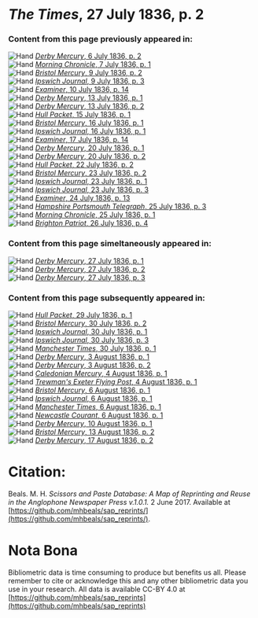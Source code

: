 # *The Times*, 27 July 1836, p. 2  
  
### Content from this page previously appeared in:  
![Hand](http://scissorsandpaste.net/wp-content/uploads/2017/06/smallhandpointer.png) [*Derby Mercury*, 6 July 1836, p. 2](https://mhbeals.github.io/sap_html/Derby-Mercury/Derby-Mercury-6-July-1836-p-2)  
![Hand](http://scissorsandpaste.net/wp-content/uploads/2017/06/smallhandpointer.png) [*Morning Chronicle*, 7 July 1836, p. 1](https://mhbeals.github.io/sap_html/Morning-Chronicle/Morning-Chronicle-7-July-1836-p-1)  
![Hand](http://scissorsandpaste.net/wp-content/uploads/2017/06/smallhandpointer.png) [*Bristol Mercury*, 9 July 1836, p. 2](https://mhbeals.github.io/sap_html/Bristol-Mercury/Bristol-Mercury-9-July-1836-p-2)  
![Hand](http://scissorsandpaste.net/wp-content/uploads/2017/06/smallhandpointer.png) [*Ipswich Journal*, 9 July 1836, p. 3](https://mhbeals.github.io/sap_html/Ipswich-Journal/Ipswich-Journal-9-July-1836-p-3)  
![Hand](http://scissorsandpaste.net/wp-content/uploads/2017/06/smallhandpointer.png) [*Examiner*, 10 July 1836, p. 14](https://mhbeals.github.io/sap_html/Examiner/Examiner-10-July-1836-p-14)  
![Hand](http://scissorsandpaste.net/wp-content/uploads/2017/06/smallhandpointer.png) [*Derby Mercury*, 13 July 1836, p. 1](https://mhbeals.github.io/sap_html/Derby-Mercury/Derby-Mercury-13-July-1836-p-1)  
![Hand](http://scissorsandpaste.net/wp-content/uploads/2017/06/smallhandpointer.png) [*Derby Mercury*, 13 July 1836, p. 2](https://mhbeals.github.io/sap_html/Derby-Mercury/Derby-Mercury-13-July-1836-p-2)  
![Hand](http://scissorsandpaste.net/wp-content/uploads/2017/06/smallhandpointer.png) [*Hull Packet*, 15 July 1836, p. 1](https://mhbeals.github.io/sap_html/Hull-Packet/Hull-Packet-15-July-1836-p-1)  
![Hand](http://scissorsandpaste.net/wp-content/uploads/2017/06/smallhandpointer.png) [*Bristol Mercury*, 16 July 1836, p. 1](https://mhbeals.github.io/sap_html/Bristol-Mercury/Bristol-Mercury-16-July-1836-p-1)  
![Hand](http://scissorsandpaste.net/wp-content/uploads/2017/06/smallhandpointer.png) [*Ipswich Journal*, 16 July 1836, p. 1](https://mhbeals.github.io/sap_html/Ipswich-Journal/Ipswich-Journal-16-July-1836-p-1)  
![Hand](http://scissorsandpaste.net/wp-content/uploads/2017/06/smallhandpointer.png) [*Examiner*, 17 July 1836, p. 14](https://mhbeals.github.io/sap_html/Examiner/Examiner-17-July-1836-p-14)  
![Hand](http://scissorsandpaste.net/wp-content/uploads/2017/06/smallhandpointer.png) [*Derby Mercury*, 20 July 1836, p. 1](https://mhbeals.github.io/sap_html/Derby-Mercury/Derby-Mercury-20-July-1836-p-1)  
![Hand](http://scissorsandpaste.net/wp-content/uploads/2017/06/smallhandpointer.png) [*Derby Mercury*, 20 July 1836, p. 2](https://mhbeals.github.io/sap_html/Derby-Mercury/Derby-Mercury-20-July-1836-p-2)  
![Hand](http://scissorsandpaste.net/wp-content/uploads/2017/06/smallhandpointer.png) [*Hull Packet*, 22 July 1836, p. 2](https://mhbeals.github.io/sap_html/Hull-Packet/Hull-Packet-22-July-1836-p-2)  
![Hand](http://scissorsandpaste.net/wp-content/uploads/2017/06/smallhandpointer.png) [*Bristol Mercury*, 23 July 1836, p. 2](https://mhbeals.github.io/sap_html/Bristol-Mercury/Bristol-Mercury-23-July-1836-p-2)  
![Hand](http://scissorsandpaste.net/wp-content/uploads/2017/06/smallhandpointer.png) [*Ipswich Journal*, 23 July 1836, p. 1](https://mhbeals.github.io/sap_html/Ipswich-Journal/Ipswich-Journal-23-July-1836-p-1)  
![Hand](http://scissorsandpaste.net/wp-content/uploads/2017/06/smallhandpointer.png) [*Ipswich Journal*, 23 July 1836, p. 3](https://mhbeals.github.io/sap_html/Ipswich-Journal/Ipswich-Journal-23-July-1836-p-3)  
![Hand](http://scissorsandpaste.net/wp-content/uploads/2017/06/smallhandpointer.png) [*Examiner*, 24 July 1836, p. 13](https://mhbeals.github.io/sap_html/Examiner/Examiner-24-July-1836-p-13)  
![Hand](http://scissorsandpaste.net/wp-content/uploads/2017/06/smallhandpointer.png) [*Hampshire Portsmouth Telegraph*, 25 July 1836, p. 3](https://mhbeals.github.io/sap_html/Hampshire-Portsmouth-Telegraph/Hampshire-Portsmouth-Telegraph-25-July-1836-p-3)  
![Hand](http://scissorsandpaste.net/wp-content/uploads/2017/06/smallhandpointer.png) [*Morning Chronicle*, 25 July 1836, p. 1](https://mhbeals.github.io/sap_html/Morning-Chronicle/Morning-Chronicle-25-July-1836-p-1)  
![Hand](http://scissorsandpaste.net/wp-content/uploads/2017/06/smallhandpointer.png) [*Brighton Patriot*, 26 July 1836, p. 4](https://mhbeals.github.io/sap_html/Brighton-Patriot/Brighton-Patriot-26-July-1836-p-4)  
  
### Content from this page simeltaneously appeared in:  
![Hand](http://scissorsandpaste.net/wp-content/uploads/2017/06/smallhandpointer.png) [*Derby Mercury*, 27 July 1836, p. 1](https://mhbeals.github.io/sap_html/Derby-Mercury/Derby-Mercury-27-July-1836-p-1)  
![Hand](http://scissorsandpaste.net/wp-content/uploads/2017/06/smallhandpointer.png) [*Derby Mercury*, 27 July 1836, p. 2](https://mhbeals.github.io/sap_html/Derby-Mercury/Derby-Mercury-27-July-1836-p-2)  
![Hand](http://scissorsandpaste.net/wp-content/uploads/2017/06/smallhandpointer.png) [*Derby Mercury*, 27 July 1836, p. 3](https://mhbeals.github.io/sap_html/Derby-Mercury/Derby-Mercury-27-July-1836-p-3)  
  
### Content from this page subsequently appeared in:  
![Hand](http://scissorsandpaste.net/wp-content/uploads/2017/06/smallhandpointer.png) [*Hull Packet*, 29 July 1836, p. 1](https://mhbeals.github.io/sap_html/Hull-Packet/Hull-Packet-29-July-1836-p-1)  
![Hand](http://scissorsandpaste.net/wp-content/uploads/2017/06/smallhandpointer.png) [*Bristol Mercury*, 30 July 1836, p. 2](https://mhbeals.github.io/sap_html/Bristol-Mercury/Bristol-Mercury-30-July-1836-p-2)  
![Hand](http://scissorsandpaste.net/wp-content/uploads/2017/06/smallhandpointer.png) [*Ipswich Journal*, 30 July 1836, p. 1](https://mhbeals.github.io/sap_html/Ipswich-Journal/Ipswich-Journal-30-July-1836-p-1)  
![Hand](http://scissorsandpaste.net/wp-content/uploads/2017/06/smallhandpointer.png) [*Ipswich Journal*, 30 July 1836, p. 3](https://mhbeals.github.io/sap_html/Ipswich-Journal/Ipswich-Journal-30-July-1836-p-3)  
![Hand](http://scissorsandpaste.net/wp-content/uploads/2017/06/smallhandpointer.png) [*Manchester Times*, 30 July 1836, p. 1](https://mhbeals.github.io/sap_html/Manchester-Times/Manchester-Times-30-July-1836-p-1)  
![Hand](http://scissorsandpaste.net/wp-content/uploads/2017/06/smallhandpointer.png) [*Derby Mercury*, 3 August 1836, p. 1](https://mhbeals.github.io/sap_html/Derby-Mercury/Derby-Mercury-3-August-1836-p-1)  
![Hand](http://scissorsandpaste.net/wp-content/uploads/2017/06/smallhandpointer.png) [*Derby Mercury*, 3 August 1836, p. 2](https://mhbeals.github.io/sap_html/Derby-Mercury/Derby-Mercury-3-August-1836-p-2)  
![Hand](http://scissorsandpaste.net/wp-content/uploads/2017/06/smallhandpointer.png) [*Caledonian Mercury*, 4 August 1836, p. 1](https://mhbeals.github.io/sap_html/Caledonian-Mercury/Caledonian-Mercury-4-August-1836-p-1)  
![Hand](http://scissorsandpaste.net/wp-content/uploads/2017/06/smallhandpointer.png) [*Trewman's Exeter Flying Post*, 4 August 1836, p. 1](https://mhbeals.github.io/sap_html/Trewman's-Exeter-Flying-Post/Trewman's-Exeter-Flying-Post-4-August-1836-p-1)  
![Hand](http://scissorsandpaste.net/wp-content/uploads/2017/06/smallhandpointer.png) [*Bristol Mercury*, 6 August 1836, p. 1](https://mhbeals.github.io/sap_html/Bristol-Mercury/Bristol-Mercury-6-August-1836-p-1)  
![Hand](http://scissorsandpaste.net/wp-content/uploads/2017/06/smallhandpointer.png) [*Ipswich Journal*, 6 August 1836, p. 1](https://mhbeals.github.io/sap_html/Ipswich-Journal/Ipswich-Journal-6-August-1836-p-1)  
![Hand](http://scissorsandpaste.net/wp-content/uploads/2017/06/smallhandpointer.png) [*Manchester Times*, 6 August 1836, p. 1](https://mhbeals.github.io/sap_html/Manchester-Times/Manchester-Times-6-August-1836-p-1)  
![Hand](http://scissorsandpaste.net/wp-content/uploads/2017/06/smallhandpointer.png) [*Newcastle Courant*, 6 August 1836, p. 1](https://mhbeals.github.io/sap_html/Newcastle-Courant/Newcastle-Courant-6-August-1836-p-1)  
![Hand](http://scissorsandpaste.net/wp-content/uploads/2017/06/smallhandpointer.png) [*Derby Mercury*, 10 August 1836, p. 1](https://mhbeals.github.io/sap_html/Derby-Mercury/Derby-Mercury-10-August-1836-p-1)  
![Hand](http://scissorsandpaste.net/wp-content/uploads/2017/06/smallhandpointer.png) [*Bristol Mercury*, 13 August 1836, p. 2](https://mhbeals.github.io/sap_html/Bristol-Mercury/Bristol-Mercury-13-August-1836-p-2)  
![Hand](http://scissorsandpaste.net/wp-content/uploads/2017/06/smallhandpointer.png) [*Derby Mercury*, 17 August 1836, p. 2](https://mhbeals.github.io/sap_html/Derby-Mercury/Derby-Mercury-17-August-1836-p-2)  


# Citation: 

Beals. M. H. *Scissors and Paste Database: A Map of Reprinting and Reuse in the Anglophone Newspaper Press v.1.0.1.* 2 June 2017. Available at [https://github.com/mhbeals/sap_reprints/](https://github.com/mhbeals/sap_reprints/). 

# Nota Bona

Bibliometric data is time consuming to produce but benefits us all. Please remember to cite or acknowledge this and any other bibliometric data you use in your research. All data is available CC-BY 4.0 at [https://github.com/mhbeals/sap_reprints](https://github.com/mhbeals/sap_reprints)